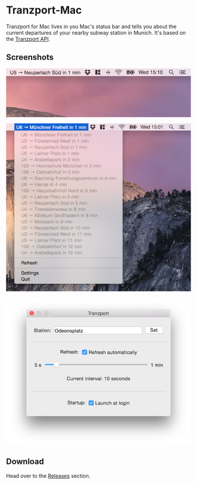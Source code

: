 # Tranzport-Mac

Tranzport for Mac lives in you Mac's status bar and tells you about the current departures of your nearby subway station in Munich. It's based on the [Tranzport API](https://github.com/steverab/Tranzport-API).

## Screenshots

![Screenshot 1](https://github.com/steverab/Tranzport-Mac/raw/master/Tranzport-Mac-1.png)

![Screenshot 2](https://github.com/steverab/Tranzport-Mac/raw/master/Tranzport-Mac-2.png)

![Settings](https://raw.githubusercontent.com/steverab/Tranzport-Mac/master/Tranzport-Mac-Settings.png)

## Download

Head over to the [Releases](https://github.com/steverab/Tranzport-Mac/releases) section.
